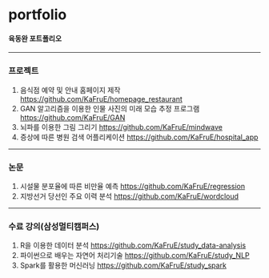# portfolio
#### 육동완 포트폴리오

---------------------------


### 프로젝트


1. 음식점 예약 및 안내 홈페이지 제작
https://github.com/KaFruE/homepage_restaurant
2. GAN 알고리즘을 이용한 인물 사진의 미래 모습 추정 프로그램 
https://github.com/KaFruE/GAN
3. 뇌파를 이용한 그림 그리기
https://github.com/KaFruE/mindwave
4. 증상에 따른 병원 검색 어플리케이션
https://github.com/KaFruE/hospital_app


--------------------------


### 논문 


1. 시설물 분포율에 따른 비만율 예측
https://github.com/KaFruE/regression
2. 지방선거 당선인 주요 이력 분석
https://github.com/KaFruE/wordcloud


--------------------------


### 수료 강의(삼성멀티캠퍼스)


1. R을 이용한 데이터 분석
https://github.com/KaFruE/study_data-analysis
2. 파이썬으로 배우는 자연어 처리기술
https://github.com/KaFruE/study_NLP
3. Spark를 활용한 머신러닝
https://github.com/KaFruE/study_spark
